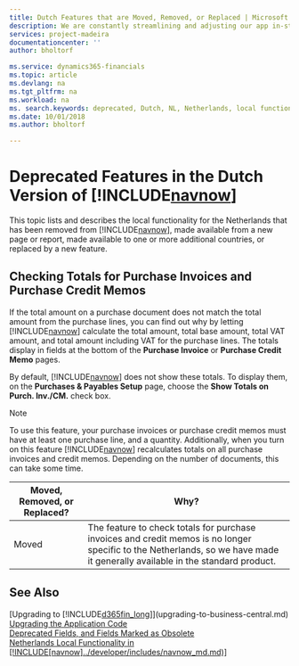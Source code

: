 ```yaml
---
title: Dutch Features that are Moved, Removed, or Replaced | Microsoft Docs
description: We are constantly streamlining and adjusting our app in-step with market developments. Read about the features for the Netherlands that we have moved, removed, or replaced.
services: project-madeira
documentationcenter: ''
author: bholtorf

ms.service: dynamics365-financials
ms.topic: article
ms.devlang: na
ms.tgt_pltfrm: na
ms.workload: na
ms. search.keywords: deprecated, Dutch, NL, Netherlands, local functionality
ms.date: 10/01/2018
ms.author: bholtorf

---
```


# Deprecated Features in the Dutch Version of [!INCLUDE[navnow](../developer/includes/navnow_md.md)]
This topic lists and describes the local functionality for the Netherlands that has been removed from [!INCLUDE[navnow](../developer/includes/navnow_md.md)], made available from a new page or report, made available to one or more additional countries, or replaced by a new feature.

## Checking Totals for Purchase Invoices and Purchase Credit Memos
If the total amount on a purchase document does not match the total amount from the purchase lines, you can find out why by letting [!INCLUDE[navnow](../developer/includes/navnow_md.md)] calculate the total amount, total base amount, total VAT amount, and total amount including VAT for the purchase lines. The totals display in fields at the bottom of the **Purchase Invoice** or **Purchase Credit Memo** pages.

By default, [!INCLUDE[navnow](../developer/includes/navnow_md.md)] does not show these totals. To display them, on the **Purchases & Payables Setup** page, choose the **Show Totals on Purch. Inv./CM.** check box.

> [!Note]
> To use this feature, your purchase invoices or purchase credit memos must have at least one purchase line, and a quantity. Additionally, when you turn on this feature [!INCLUDE[navnow](../developer/includes/navnow_md.md)] recalculates totals on all purchase invoices and credit memos. Depending on the number of documents, this can take some time.

|Moved, Removed, or Replaced?| Why?|
|----|----|
| Moved | The feature to check totals for purchase invoices and credit memos is no longer specific to the Netherlands, so we have made it generally available in the standard product.|

## See Also
[Upgrading to [!INCLUDE[d365fin_long](../developer/includes/d365fin_long_md.md)]](upgrading-to-business-central.md)  
[Upgrading the Application Code](upgrading-the-application-code.md)  
[Deprecated Fields, and Fields Marked as Obsolete](deprecated-fields.md)  
[Netherlands Local Functionality in [!INCLUDE[navnow]../developer/includes/navnow_md.md)]](/dynamics-nav-app/LocalFunctionality/Netherlands/netherlands-local-functionality)  
